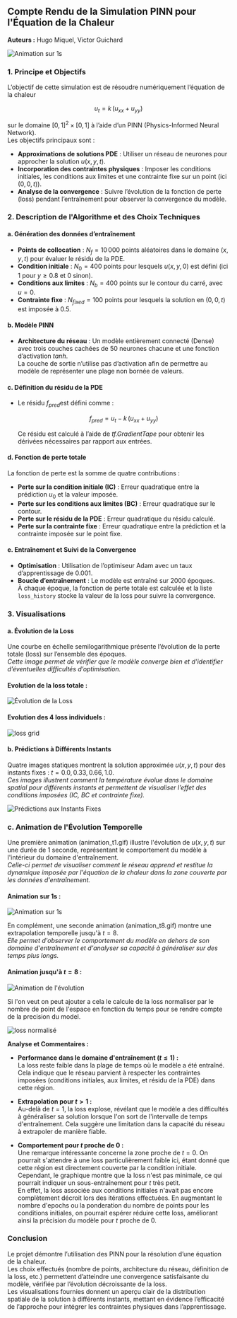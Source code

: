 ## Compte Rendu de la Simulation PINN pour l'Équation de la Chaleur

**Auteurs :** Hugo Miquel, Victor Guichard


![Animation sur 1s](results/animation_t1.gif)

### 1. Principe et Objectifs

L’objectif de cette simulation est de résoudre numériquement l’équation de la chaleur  

$$u_t = k\,(u_{xx} + u_{yy})$$

sur le domaine $[0,1]^2 \times [0,1]$ à l’aide d’un PINN (Physics-Informed Neural Network).  
Les objectifs principaux sont :
- **Approximations de solutions PDE** : Utiliser un réseau de neurones pour approcher la solution $u(x,y,t)$.
- **Incorporation des contraintes physiques** : Imposer les conditions initiales, les conditions aux limites et une contrainte fixe sur un point (ici $(0,0,t)$).
- **Analyse de la convergence** : Suivre l’évolution de la fonction de perte (loss) pendant l’entraînement pour observer la convergence du modèle.

### 2. Description de l'Algorithme et des Choix Techniques

#### a. Génération des données d’entraînement
- **Points de collocation** : $N_f = 10\,000$ points aléatoires dans le domaine $(x, y, t)$ pour évaluer le résidu de la PDE.
- **Condition initiale** : $N_0 = 400$ points pour lesquels $u(x,y,0)$ est défini (ici $1$ pour $y \ge 0.8$ et $0$ sinon).
- **Conditions aux limites** : $N_b = 400$ points sur le contour du carré, avec $u = 0$.
- **Contrainte fixe** : $N_{fixed} = 100$ points pour lesquels la solution en $(0,0,t)$ est imposée à $0.5$.

#### b. Modèle PINN
- **Architecture du réseau** : Un modèle entièrement connecté (Dense) avec trois couches cachées de 50 neurones chacune et une fonction d’activation *tanh*.  
  La couche de sortie n’utilise pas d’activation afin de permettre au modèle de représenter une plage non bornée de valeurs.
  
#### c. Définition du résidu de la PDE
- Le résidu $f_{pred}$est défini comme :
  
  $$f_{pred} = u_t - k\,(u_{xx} + u_{yy})$$
  
  Ce résidu est calculé à l’aide de *tf.GradientTape* pour obtenir les dérivées nécessaires par rapport aux entrées.

#### d. Fonction de perte totale
La fonction de perte est la somme de quatre contributions :
- **Perte sur la condition initiale (IC)** : Erreur quadratique entre la prédiction $u_0$ et la valeur imposée.
- **Perte sur les conditions aux limites (BC)** : Erreur quadratique sur le contour.
- **Perte sur le résidu de la PDE** : Erreur quadratique du résidu calculé.
- **Perte sur la contrainte fixe** : Erreur quadratique entre la prédiction et la contrainte imposée sur le point fixe.

#### e. Entraînement et Suivi de la Convergence
- **Optimisation** : Utilisation de l’optimiseur Adam avec un taux d’apprentissage de 0.001.
- **Boucle d’entraînement** : Le modèle est entraîné sur 2000 époques.  
  À chaque époque, la fonction de perte totale est calculée et la liste `loss_history` stocke la valeur de la loss pour suivre la convergence.

### 3. Visualisations

#### a. Évolution de la Loss
Une courbe en échelle semilogarithmique présente l’évolution de la perte totale (loss) sur l’ensemble des époques.  
*Cette image permet de vérifier que le modèle converge bien et d’identifier d’éventuelles difficultés d’optimisation.*

#### Evolution de la loss totale :
![Évolution de la Loss](results/log_loss_evolution.png)

#### Evolution des 4 loss individuels :
![loss grid](results/losses_grid.png)

#### b. Prédictions à Différents Instants
Quatre images statiques montrent la solution approximée $u(x,y,t)$ pour des instants fixes : $t = 0.0, \, 0.33, \, 0.66, \, 1.0$.  
*Ces images illustrent comment la température évolue dans le domaine spatial pour différents instants et permettent de visualiser l’effet des conditions imposées (IC, BC et contrainte fixe).*

![Prédictions aux Instants Fixes](results/solution_plot.png)

### c. Animation de l'Évolution Temporelle  

Une première animation (animation_t1.gif) illustre l'évolution de $u(x,y,t)$ sur une durée de 1 seconde, représentant le comportement du modèle à l'intérieur du domaine d'entraînement.  
*Celle-ci permet de visualiser comment le réseau apprend et restitue la dynamique imposée par l'équation de la chaleur dans la zone couverte par les données d'entraînement.*  

#### Animation sur 1s :  
![Animation sur 1s](results/animation_t1.gif)  

En complément, une seconde animation (animation_t8.gif) montre une extrapolation temporelle jusqu'à $t = 8$.  
*Elle permet d'observer le comportement du modèle en dehors de son domaine d'entraînement et d'analyser sa capacité à généraliser sur des temps plus longs.*  

#### Animation jusqu'à $t = 8$ :  
![Animation de l'évolution](results/animation_t8.gif)


Si l'on veut on peut ajouter a cela le calcule de la loss normaliser par le nombre de point de l'espace en fonction du temps pour se rendre compte de la precision du model.

![loss normalisé](results/normalized_total_loss_vs_time.png)


**Analyse et Commentaires :**

- **Performance dans le domaine d'entraînement ($t \leq 1$) :**  
  La loss reste faible dans la plage de temps où le modèle a été entraîné. Cela indique que le réseau parvient à respecter les contraintes imposées (conditions initiales, aux limites, et résidu de la PDE) dans cette région.

- **Extrapolation pour $t > 1$ :**  
  Au-delà de $t = 1$, la loss explose, révélant que le modèle a des difficultés à généraliser sa solution lorsque l'on sort de l'intervalle de temps d'entraînement. Cela suggère une limitation dans la capacité du réseau à extrapoler de manière fiable.

- **Comportement pour $t$ proche de 0 :**  
  Une remarque intéressante concerne la zone proche de $t = 0$. On pourrait s'attendre à une loss particulièrement faible ici, étant donné que cette région est directement couverte par la condition initiale. Cependant, le graphique montre que la loss n'est pas minimale, ce qui pourrait indiquer un sous-entraînement pour $t$ très petit.  
  En effet, la loss associée aux conditions initiales n'avait pas encore complètement décroit lors des itérations effectuées. En augmentant le nombre d'epochs ou la ponderation du nombre de points pour les conditions initiales, on pourrait espérer réduire cette loss, améliorant ainsi la précision du modèle pour $t$ proche de 0.


### Conclusion

Le projet démontre l’utilisation des PINN pour la résolution d’une équation de la chaleur.  
Les choix effectués (nombre de points, architecture du réseau, définition de la loss, etc.) permettent d’atteindre une convergence satisfaisante du modèle, vérifiée par l’évolution décroissante de la loss.  
Les visualisations fournies donnent un aperçu clair de la distribution spatiale de la solution à différents instants, mettant en évidence l’efficacité de l’approche pour intégrer les contraintes physiques dans l’apprentissage.
